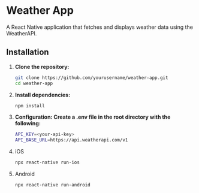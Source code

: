# Weather App
A React Native application that fetches and displays weather data using the WeatherAPI.

## Installation

1. **Clone the repository:**
   ```bash
   git clone https://github.com/yourusername/weather-app.git
   cd weather-app

2. **Install dependencies:**
   ```bash
   npm install

3. **Configuration: Create a .env file in the root directory with the following:**
   ```bash
   API_KEY=<your-api-key>
   API_BASE_URL=https://api.weatherapi.com/v1

4. iOS
   ```bash
   npx react-native run-ios

4. Android
   ```bash
   npx react-native run-android